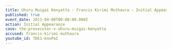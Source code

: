 ```yaml
---
title: Uhuru Muigai Kenyatta - Francis Kirimi Muthaura - Initial Appearance
published: true
event_date: 2011-04-08T00:00:00.000Z
action: Initial Appearance
case: the-prosecutor-v-uhuru-muigai-kenyatta
accused: francis-kirimi-muthaura
youtube_id: TDE1-knxPaI
---
```



